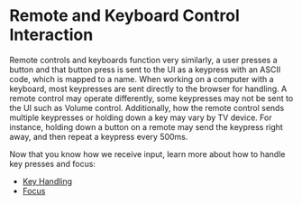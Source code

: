 # Remote and Keyboard Control Interaction


Remote controls and keyboards function very similarly, a user presses a button and that button press is sent to the UI as a keypress with an ASCII code, which is mapped to a name. When working on a computer with a keyboard, most keypresses are sent directly to the browser for handling. A remote control may operate differently, some keypresses may not be sent to the UI such as Volume control. Additionally, how the remote control sends multiple keypresses or holding down a key may vary by TV device. For instance, holding down a button on a remote may send the keypress right away, and then repeat a keypress every 500ms.

Now that you know how we receive input, learn more about how to handle key presses and focus:

* [Key Handling](KeyHandling.md)
* [Focus](Focus.md)
